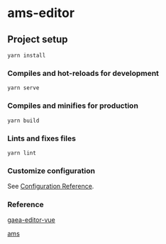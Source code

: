 # ams-editor

## Project setup

```
yarn install
```

### Compiles and hot-reloads for development

```
yarn serve
```

### Compiles and minifies for production

```
yarn build
```

### Lints and fixes files

```
yarn lint
```

### Customize configuration

See [Configuration Reference](https://cli.vuejs.org/config/).

### Reference

[gaea-editor-vue](https://github.com/CharlieLau/gaea-editor-vue)

[ams](https://github.com/vipshop/ams)
